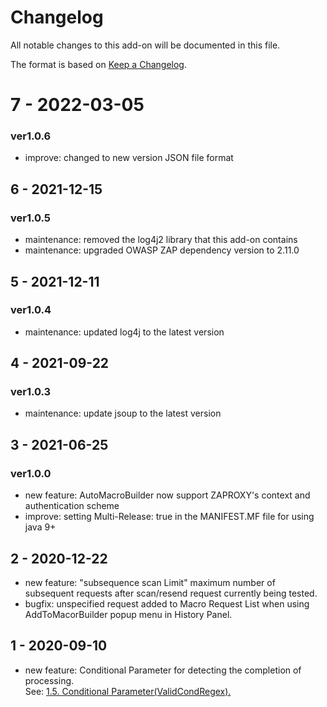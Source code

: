 # Changelog
All notable changes to this add-on will be documented in this file.

The format is based on [Keep a Changelog](https://keepachangelog.com/en/1.0.0/).
# 7 - 2022-03-05
### ver1.0.6
- improve: changed to new version JSON file format

## 6 - 2021-12-15
### ver1.0.5
- maintenance: removed the log4j2 library that this add-on contains
- maintenance: upgraded OWASP ZAP dependency version  to 2.11.0

## 5 - 2021-12-11
### ver1.0.4
- maintenance: updated log4j to the latest version

## 4 - 2021-09-22
### ver1.0.3
- maintenance: update jsoup to the latest version

## 3 - 2021-06-25
### ver1.0.0
- new feature: AutoMacroBuilder now support ZAPROXY's context and authentication scheme
- improve: setting Multi-Release: true in the MANIFEST.MF file for using java 9+

## 2 - 2020-12-22

- new feature: "subsequence scan Limit" maximum number of subsequent requests after scan/resend request currently being tested.
- bugfix: unspecified request added to Macro Request List when using AddToMacorBuilder popup menu in History Panel.

## 1 - 2020-09-10

- new feature: Conditional Parameter for detecting the completion of processing.  
  See: [1.5. Conditional Parameter(ValidCondRegex).](https://github.com/gdgd009xcd/AutoMacroBuilderForZAP/wiki/1.5.-Conditional-Parameter(ValidCondRegex))


